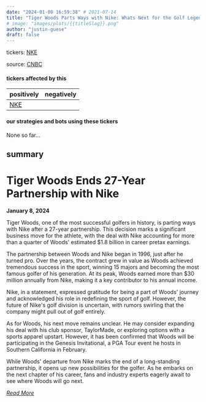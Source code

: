 ```yaml
---
date: "2024-01-08 16:59:38" # 2021-07-14
title: "Tiger Woods Parts Ways with Nike: Whats Next for the Golf Legend?"
# image: "images/plots/{{titleSlag}}.png"
author: "justin-guese"
draft: false
---
```

tickers: <a href='https://finance.yahoo.com/quote/NKE' target='_blank'>NKE</a> 

source: <a href='https://www.forbes.com/sites/brettknight/2024/01/08/where-tiger-woods-may-go-next-after-ending-his-500-million-nike-partnership/' target='_blank'>CNBC</a>

#### tickers affected by this

| positively | negatively |
|------------|------------
| <a href='https://finance.yahoo.com/quote/NKE' target='_blank'>NKE</a> |  |

#### our strategies and bots using these tickers

None so far...

## summary

# Tiger Woods Ends 27-Year Partnership with Nike

**January 8, 2024**

Tiger Woods, one of the most successful golfers in history, is parting ways with Nike after a 27-year partnership. This decision marks a significant business move for the athlete, with the deal with Nike accounting for more than a quarter of Woods' estimated $1.8 billion in career pretax earnings.

The partnership between Woods and Nike began in 1996, just after he turned pro. Over the years, the contract grew in value as Woods achieved tremendous success in the sport, winning 15 majors and becoming the most famous golfer of his generation. At its peak, Woods earned more than $30 million annually from Nike, making it a key contributor to his annual income.

Nike, in a statement, expressed gratitude for being a part of Woods' journey and acknowledged his role in redefining the sport of golf. However, the future of Nike's golf division is uncertain, with rumors swirling that the company might pull out of golf entirely.

As for Woods, his next move remains unclear. He may consider expanding his deal with his club sponsor, TaylorMade, or exploring options with a sports apparel upstart. However, it has been confirmed that Woods will be participating in the Genesis Invitational, a PGA Tour event he hosts in Southern California in February.

While Woods' departure from Nike marks the end of a long-standing partnership, it opens up new possibilities for the golfer. As he embarks on the next chapter of his career, fans and industry experts eagerly await to see where Woods will go next.

*[Read More](https://www.forbes.com/sites/brettknight/2024/01/08/where-tiger-woods-may-go-next-after-ending-his-500-million-nike-partnership/?sh=24dff73654d7)*
